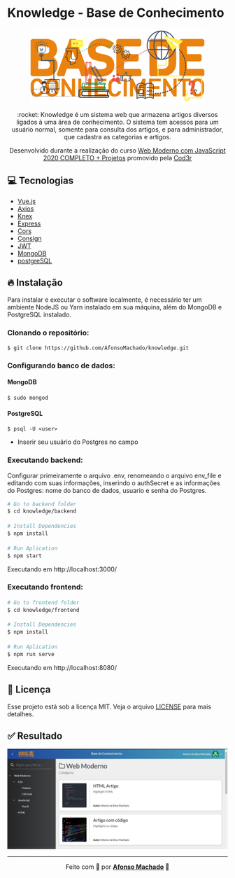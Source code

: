 # Knowledge - Base de Conhecimento

<p align="center">
   <img src="https://github.com/AfonsoMachado/knowledge/blob/master/frontend/src/assets/base.png" alt="Base de conhecimento" width="400"/>   
</p>

<p align="center">:rocket: Knowledge é um sistema web que armazena artigos diversos ligados à uma área de conhecimento. O sistema tem acessos para um usuário normal, somente para consulta dos artigos, e para administrador, que cadastra as categorias e artigos.</p>

<p align="center">Desenvolvido durante a realização do curso <a href="https://www.cod3r.com.br/courses/web-moderno">Web Moderno com JavaScript 2020 COMPLETO + Projetos</a> promovido pela <a href="https://www.cod3r.com.br/">Cod3r</a></p>

 ## :computer: Tecnologias
<ul>
 <li><a href="https://github.com/vuejs/vue">Vue.js</a></li>
 <li><a href="https://github.com/axios/axios">Axios</a></li>
 <li><a href="http://knexjs.org/">Knex</a></li>
 <li><a href="https://expressjs.com/en/api.html#express">Express</a></li>
 <li><a href="https://expressjs.com/en/resources/middleware/cors.html">Cors</a></li>
 <li><a href="https://github.com/jarradseers/consign#readme">Consign</a></li>
 <li><a href="https://jwt.io/">JWT</a></li>
 <li><a href="https://www.mongodb.com/try/download/community">MongoDB</a></li>
 <li><a href="https://www.postgresql.org/">postgreSQL</a></li>
</ul>

## :fire: Instalação

Para instalar e executar o software localmente, é necessário ter um ambiente NodeJS ou Yarn instalado em sua máquina, além do MongoDB e PostgreSQL instalado.

### Clonando o repositório:

```
$ git clone https://github.com/AfonsoMachado/knowledge.git
```

<!-- comandos postgres: \l \c knowledge \d -->

### Configurando banco de dados:

#### MongoDB

```
$ sudo mongod
```

#### PostgreSQL

```
$ psql -U <user>
```
 - Inserir seu usuário do Postgres no campo <user>
 
### Executando backend:

Configurar primeiramente o arquivo .env, renomeando o arquivo env_file e editando com suas informações, inserindo o authSecret e as informações do Postgres: nome do banco de dados, usuario e senha do Postgres.
 
```bash
# Go to backend folder
$ cd knowledge/backend

# Install Dependencies
$ npm install

# Run Aplication
$ npm start
```
Executando em http://localhost:3000/

 ### Executando frontend:
 
 ```bash
# Go to frontend folder
$ cd knowledge/frontend

# Install Dependencies
$ npm install

# Run Aplication
$ npm run serve
```
Executando em http://localhost:8080/

## :memo: Licença

Esse projeto está sob a licença MIT. Veja o arquivo [LICENSE](LICENSE) para mais detalhes.

## :white_check_mark: Resultado

![](https://github.com/AfonsoMachado/knowledge/blob/master/final.jpg)

---

<p align="center">Feito com 💜 por <strong><a href="https://www.linkedin.com/in/AfonsoMachado/">Afonso Machado</a> 🥰 </strong> </p>
